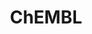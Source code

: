 ---
layout: default
bigquery: https://console.cloud.google.com/bigquery?p=patents-public-data&d=ebi_chembl&page=dataset
citation: '"The ChEMBL database in 2017." Anna Gaulton, Anne Hersey, Michał Nowotka,
  A Patrícia Bento, Jon Chambers, David Mendez, Prudence Mutowo, Francis Atkinson,
  Louisa J Bellis, Elena Cibrián-Uhalte, Mark Davies, Nathan Dedman, Anneli Karlsson,
  María Paula Magariños, John P Overington, George Papadatos, Ines Smit, Andrew R
  Leach Nucleic acids Research (2017) 45 (Database Issue), D945-D954'
contributors: European Bioinformatics Institute
cost: None
description: ChEMBL Data is a manually curated database of small molecules used in
  drug discovery, including information about existing patented drugs.
documentation: 'schema: https://www.ebi.ac.uk/chembl/db_schema


  '
last_edit: Mon, 04 Apr 2022 19:07:30 GMT
location: https://console.cloud.google.com/marketplace/product/google_patents_public_datasets/chembl
maintained_by: EMBL-EBI, an outstation of European Molecular Biology Laboratory
related_publications: '

  ChEMBL: towards direct deposition of bioassay data.


  Mendez D, Gaulton A, Bento AP, Chambers J, De Veij M, Félix E, Magariños MP, Mosquera
  JF, Mutowo P, Nowotka M, Gordillo-Marañón M, Hunter F, Junco L, Mugumbate G, Rodriguez-Lopez
  M, Atkinson F, Bosc N, Radoux CJ, Segura-Cabrera A, Hersey A, Leach AR.


  — Nucleic Acids Res. 2019; 47(D1):D930-D940. doi: 10.1093/nar/gky1075

  '
schema_fields: '[''trade_name'', ''value'', ''pathway_id'', ''cpd_str_alert_id'',
  ''l7'', ''cell_source_tax_id'', ''target_desc'', ''bto_id'', ''compd_id'', ''who_extra'',
  ''hrac_class_id'', ''cidx'', ''site_name'', ''set_name'', ''hba_lipinski'', ''protein_class_synonym'',
  ''tbl'', ''drugind_id'', ''publication_number'', ''usan_stem'', ''ddd_id'', ''action_type'',
  ''ddd_units'', ''warning_description'', ''cell_source_tissue'', ''ap_id'', ''drug_product_flag'',
  ''usan_substem'', ''atc_code'', ''entity_type'', ''cx_logp'', ''parenteral'', ''level5'',
  ''targcomp_id'', ''patent_expire_date'', ''bao_format'', ''assay_subcellular_fraction'',
  ''species_group_flag'', ''irac_class_id'', ''standard_upper_value'', ''ref_id'',
  ''warning_id'', ''alogp'', ''cx_most_bpka'', ''disease_efficacy'', ''product_id'',
  ''molsyn_id'', ''molregno'', ''therapeutic_flag'', ''helm_notation'', ''uo_units'',
  ''rtb'', ''ad_type'', ''acd_most_bpka'', ''major_class'', ''standard_inchi'', ''parent_type'',
  ''description'', ''country'', ''aromatic_rings'', ''published_relation'', ''orig_description'',
  ''parameter_type'', ''active_molregno'', ''frac_code'', ''mc_target_name'', ''warning_type'',
  ''relation'', ''db_source'', ''cx_most_apka'', ''smarts'', ''level2'', ''compound_name'',
  ''level1'', ''year'', ''src_description'', ''mc_tax_id'', ''active_ingredient'',
  ''withdrawn_reason'', ''activity_comment'', ''warning_class'', ''withdrawn_flag'',
  ''acd_logp'', ''mc_organism'', ''target_type'', ''accession'', ''molecular_mechanism'',
  ''availability_type'', ''efo_id'', ''patent_use_code'', ''compound_key'', ''ref_type'',
  ''src_assay_id'', ''prediction_method'', ''priority'', ''as_id'', ''first_in_class'',
  ''toid'', ''published_value'', ''aspect'', ''warnref_id'', ''standard_units'', ''pubmed_id'',
  ''res_stem_id'', ''warning_year'', ''hba'', ''l8'', ''oral'', ''company'', ''source'',
  ''src_id'', ''doi'', ''aidx'', ''smid'', ''previous_company'', ''mec_id'', ''pathway_key'',
  ''title'', ''drug_substance_flag'', ''issue'', ''related_tid'', ''bei'', ''pref_name'',
  ''molecular_species'', ''formulation_id'', ''strength'', ''cell_ontology_id'', ''assay_param_id'',
  ''efo_term'', ''level4_description'', ''acd_most_apka'', ''protein_class_desc'',
  ''dosed_ingredient'', ''polymer_flag'', ''enzyme_tid'', ''alert_id'', ''sei'', ''binding_site_comment'',
  ''mol_irac_id'', ''bao_id'', ''drug_record_id'', ''component_synonym'', ''patent_no'',
  ''text_value'', ''assay_strain'', ''go_id'', ''subgroup'', ''dosage_form'', ''withdrawn_country'',
  ''parent_molregno'', ''inorganic_flag'', ''met_conversion'', ''acd_logd'', ''isoform'',
  ''innovator_company'', ''assay_desc'', ''component_id'', ''caloha_id'', ''tid'',
  ''relationship_type'', ''normal_range_min'', ''protein_class_id'', ''level3'', ''metref_id'',
  ''ridx'', ''chebi_par_id'', ''class_level'', ''usan_stem_definition'', ''chembl_id'',
  ''units'', ''sitecomp_id'', ''applicant_full_name'', ''mc_target_accession'', ''mol_hrac_id'',
  ''co_stem_id'', ''mol_frac_id'', ''uberon_id'', ''assay_id'', ''comments'', ''confidence_score'',
  ''level2_description'', ''assay_cell_type'', ''submission_date'', ''l2'', ''activity_id'',
  ''enzyme_name'', ''confidence'', ''first_approval'', ''ddd_admr'', ''level3_description'',
  ''warning_country'', ''volume'', ''metabolite_record_id'', ''relationship_desc'',
  ''first_page'', ''activity_count'', ''src_short_name'', ''ref_url'', ''hbd_lipinski'',
  ''standard_text_value'', ''result_flag'', ''nda_type'', ''compsyn_id'', ''met_comment'',
  ''status'', ''parent_id'', ''name'', ''updated_by'', ''standard_flag'', ''cell_name'',
  ''assay_test_type'', ''component_type'', ''usan_stem_id'', ''variant_id'', ''class_type'',
  ''hrac_code'', ''last_page'', ''cx_logd'', ''lle'', ''idx'', ''psa'', ''usan_year'',
  ''stat'', ''l3'', ''mw_monoisotopic'', ''organism'', ''mw_freebase'', ''creation_date'',
  ''alert_set_id'', ''cellosaurus_id'', ''withdrawn_class'', ''l4'', ''who_name'',
  ''mc_target_type'', ''standard_relation'', ''num_alerts'', ''site_residues'', ''doc_type'',
  ''mesh_id'', ''l5'', ''stem_class'', ''type'', ''hbd'', ''pchembl_value'', ''db_version'',
  ''alert_name'', ''ddd_comment'', ''heavy_atoms'', ''sequence'', ''black_box_warning'',
  ''published_units'', ''max_phase'', ''substrate_record_id'', ''biocomp_id'', ''homologue'',
  ''domain_name'', ''withdrawn_year'', ''cl_lincs_id'', ''target_mapping'', ''qed_weighted'',
  ''authors'', ''data_validity_comment'', ''natural_product'', ''indication_class'',
  ''comp_class_id'', ''irac_code'', ''canonical_smiles'', ''targrel_id'', ''curated_by'',
  ''prodrug'', ''updated_on'', ''tid_fixed'', ''parameter_value'', ''start_position'',
  ''actsm_id'', ''assay_organism'', ''ingredient'', ''ro3_pass'', ''assay_type'',
  ''cell_id'', ''assay_tax_id'', ''comp_go_id'', ''journal'', ''mecref_id'', ''indref_id'',
  ''clo_id'', ''domain_description'', ''version'', ''src_compound_id'', ''research_stem'',
  ''assay_tissue'', ''mechanism_of_action'', ''sequence_md5sum'', ''assay_class_id'',
  ''syn_type'', ''mechanism_comment'', ''curation_comment'', ''num_ro5_violations'',
  ''definition'', ''record_id'', ''stem'', ''bao_endpoint'', ''molfile'', ''site_id'',
  ''chirality'', ''qudt_units'', ''delist_flag'', ''std_act_id'', ''parent_go_id'',
  ''level1_description'', ''selectivity_comment'', ''oc_id'', ''relationship'', ''source_domain_id'',
  ''l1'', ''normal_range_max'', ''last_active'', ''ass_cls_map_id'', ''assay_category'',
  ''domain_type'', ''patent_id'', ''end_position'', ''entity_id'', ''label'', ''protclasssyn_id'',
  ''molecule_type'', ''annotation'', ''potential_duplicate'', ''prod_pat_id'', ''structure_type'',
  ''mesh_heading'', ''full_mwt'', ''mol_atc_id'', ''rgid'', ''upper_value'', ''mutation'',
  ''met_id'', ''standard_value'', ''abstract'', ''standard_type'', ''assay_source'',
  ''synonyms'', ''standard_inchi_key'', ''tax_id'', ''path'', ''ddd_value'', ''topical'',
  ''full_molformula'', ''cell_source_organism'', ''log_id'', ''l6'', ''cell_description'',
  ''max_phase_for_ind'', ''domain_id'', ''doc_id'', ''short_name'', ''published_type'',
  ''predbind_id'', ''le'', ''route'', ''direct_interaction'', ''job_id'', ''approval_date'',
  ''downgraded'', ''tissue_id'', ''num_lipinski_ro5_violations'', ''frac_class_id'',
  ''level4'']'
shortname: chembl
tags:
- biotechnology
- health
- chemical
- bioinformatics
- medical
terms_of_use: CC BY-SA 3.0
title: ChEMBL
uuid: e232a192-965c-4ec9-904c-155b6dfe56c5
---